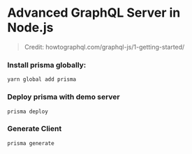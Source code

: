 # Advanced GraphQL Server in Node.js

> Credit: howtographql.com/graphql-js/1-getting-started/

### Install prisma globally:

```
yarn global add prisma
```

### Deploy prisma with demo server

```
prisma deploy
```

### Generate Client

```
prisma generate
```
